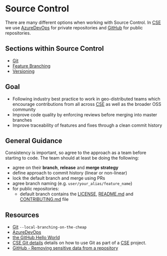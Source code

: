 # Source Control

There are many different options when working with Source Control. In [CSE](../CSE.md) we use [AzureDevOps](https://csesd.visualstudio.com/_projects) for private repositories and [GitHub](https://github.com/) for public repositories.

## Sections within Source Control
* [Git](git.md)
* [Feature Branching](feature-branching/readme.md)
* [Versioning](versioning/readme.md)

## Goal
* Following industry best practice to work in geo-distributed teams which encourage contributions from all across [CSE](../CSE.md) as well as the broader OSS community
* Improve code quality by enforcing reviews before merging into master branches
* Improve traceability of features and fixes through a clean commit history

## General Guidance
Consistency is important, so agree to the approach as a team before starting to code. The team should at least be doing the following:
* agree on their **branch**, **release** and **merge strategy**
* define approach to commit history (linear or non-linear)
* lock the default branch and merge using PRs
* agree branch naming (e.g. `user/your_alias/feature_name`)
* for public repositories:
  * default branch contains the [LICENSE](../resources/templates/LICENSE), [README.md](../resources/templates/README.md) and [CONTRIBUTING.md](../resources/templates/CONTRIBUTING.md) file

## Resources
* [Git](https://git-scm.com/) `--local-branching-on-the-cheap`
* [AzureDevOps](https://azure.microsoft.com/en-us/services/devops/)
* [the GitHub Hello World](https://guides.github.com/activities/hello-world/)
* [CSE Git details](git.md) details on how to use Git as part of a [CSE](../CSE.md) project.
* [GitHub - Removing sensitive data from a repository](https://help.github.com/articles/removing-sensitive-data-from-a-repository/)